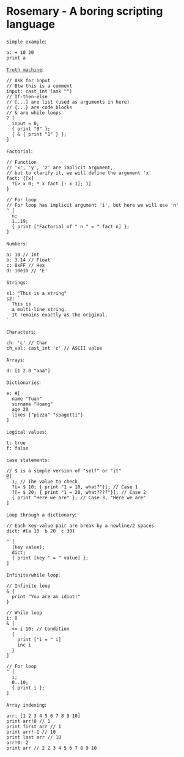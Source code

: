 # Rosemary - A boring scripting language

`Simple example`:

```
a: + 10 20
print a
```

[`Truth machine`](https://esolangs.org/wiki/Truth-machine):

```
// Ask for input
// Btw this is a comment
input: cast_int (ask "")
// If-then-else
// [...] are list (used as arguments in here)
// {...} are code blocks
// & are while loops
? [
  input = 0;
  { print "0" };
  { & { print "1" } };
]
```

`Factorial`:

```
// Function
// 'x', 'y', 'z' are implicit argument,
// but to clarify it, we will define the argument 'x'
fact: {[x]
  ?[> x 0; * x fact [- x 1]; 1]
}

// For loop
// For loop has implicit argument 'i', but here we will use 'n'
^ [
  n;
  1..19;
  { print ["Factorial of " n " = " fact n] };
]
```

`Numbers`:

```
a: 10 // Int
b: 3.14 // Float
c: 0xFF // Hex
d: 10e10 // 'E'
```

`Strings`:

```
s1: "This is a string"
s2: `
  This is
  a multi-line string.
  It remains exactly as the original.
`
```

`Characters`:

```
ch: 'c' // Char
ch_val: cast_int 'c' // ASCII value
```

`Arrays`:

```
d: [1 2.0 "aaa"]
```

`Dictionaries`:

```
e: #[
  name "Tuan"
  surname "Hoang"
  age 20
  likes ["pizza" "spagetti"]
]
```

`Logical values`:

```
t: true
f: false
```

`case statements`:

```
// $ is a simple version of "self" or "it"
@[
  1; // The value to check
  ?[= $ 10; { print "1 = 10, what?"}]; // Case 1
  ?[= $ 20; { print "1 = 20, what????"}]; // Case 2
  { print "Here we are" }; // Case 3, "Here we are"
]
```

`Loop through a dictionary`:

```
// Each key-value pair are break by a newline/2 spaces
dict: #[a 10  b 20  c 30]

^ [
  [key value];
  dict;
  { print [key " = " value] };
]
```

`Infinite/while loop`:

```
// Infinite loop
& {
  print "You are an idiot!"
}

// While loop
i: 0
& [
  <= i 10; // Condition
  {
    print ["i = " i]
    inc i
  }
]

// For loop
^ [
  i;
  0..10;
  { print i };
]
```

`Array indexing`:

```
arr: [1 2 3 4 5 6 7 8 9 10]
print arr!0 // 1
print first arr // 1
print arr!-1 // 10
print last arr // 10
arr!0: 2
print arr // 2 2 3 4 5 6 7 8 9 10
```
